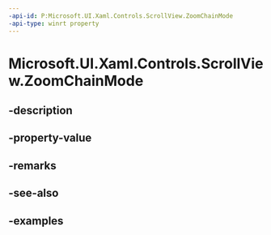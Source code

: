 ```yaml
---
-api-id: P:Microsoft.UI.Xaml.Controls.ScrollView.ZoomChainMode
-api-type: winrt property
---
```


# Microsoft.UI.Xaml.Controls.ScrollView.ZoomChainMode

<!--
public Microsoft.UI.Xaml.Controls.ScrollingChainMode ZoomChainMode { get; set; }
-->


## -description

## -property-value

## -remarks

## -see-also

## -examples


